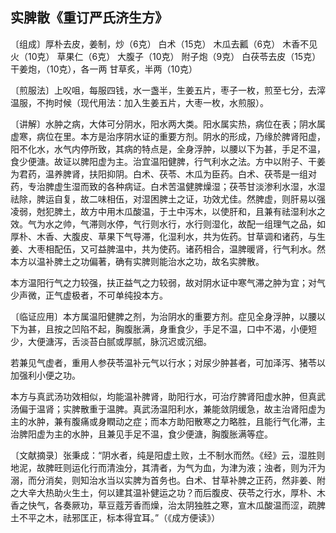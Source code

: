 ## 实脾散《重订严氏济生方》

〔组成〕厚朴去皮，姜制，炒（6克） 白术（15克） 木瓜去瓤（6克） 木香不见火（10克） 草果仁（6克） 大腹子（10克） 附子炮（9克） 白茯苓去皮（15克） 干姜炮，（10克），各一两 甘草炙，半两（10克）

〔煎服法〕上㕮咀，每服四钱，水一盏半，生姜五片，枣子一枚，煎至七分，去滓温服，不拘时候（现代用法：加入生姜五片，大枣一枚，水煎服）。

〔讲解〕水肿之病，大体可分阴水，阳水两大类。阳水属实热，病位在表；阴水属虚寒，病位在里。本方是治序阴水证的重要方剂。阴水的形成，乃缘於脾肾阳虚，阳不化水，水气内停所致，其病的特点是，全身浮肿，以腰以下为甚，手足不温，食少便溏。故证以脾阳虚为主。治宜温阳健脾，行气利水之法。方中以附子、干姜为君药，温养脾肾，扶阳抑阴。白术、茯苓、木瓜为臣药。白术、茯苓是一组对药，专治脾虚生湿而致的各种病证。白术苦温健脾燥湿；茯苓甘淡渗利水湿，水湿祛除，脾运自复，故二味相伍，对湿困脾土之证，功效尤佳。然脾虚，则肝易以强凌弱，尅犯脾土，故方中用木瓜酸温，于土中泻木，以使肝和，且兼有祛湿利水之效。气为水之帅，气滞则水停，气行则水行，水行则湿化，故配一组理气之品，如厚朴、木香、大腹皮、草果下气导滞，化湿利水，共为佐药。甘草调和诸药，与生姜、大枣相配伍，又可益脾温中，共为使药。诸药相合，温脾暖肾，行气利水。然本方以温补脾土之功偏著，确有实脾则能治水之功，故名实脾散。

本方温阳行气之力较强，扶正益气之力较弱，故对阴水证中寒气滞之肿为宜；对气少声微，正气虚极者，不可单纯投本方。

〔临证应用〕本方属温阳健脾之剂，为治阴水的重要方剂。症见全身浮肿，以腰以下为甚，且按之凹陷不起，胸腹胀满，身重食少，手足不温，口中不渴，小便短少，大便溏泻，舌淡苔白腻或厚腻，脉沉迟或沉细。

若兼见气虚者，重用人参茯苓温补元气以行水；对尿少肿甚者，可加泽泻、猪苓以加强利小便之功。

本方与真武汤功效相似，均能温补脾肾，助阳行水，可治疗脾肾阳虚水肿，但真武汤偏于温肾；实脾散重于温脾。真武汤温阳利水，兼能敛阴缓急，故主治肾阳虚为主的水肿，兼有腹痛或身瞤动之症；而本方助阳散寒之力略胜，且能行气化滞，主治脾阳虚为主的水肿，且兼见手足不温，食少便溏，胸腹胀满等症。

〔文献摘录〕张秉成：“阴水者，纯是阳虚土败，土不制水而然。《经》云，湿胜则地泥，故脾旺则运化行而清浊分，其清者，为气为血，为津为液；浊者，则为汗为溺，而分消矣，则知治水当以实脾为首务也。白术、甘草补脾之正药，然非姜、附之大辛大热助火生土，何以建其温补健运之功？而后腹皮、茯苓之行水，厚朴、木香之快气，各奏厥功，草豆蔻芳香而燥，治太阴独胜之寒，宣木瓜酸温而涩，疏脾土不平之木，祛邪匡正，标本得宜耳。”（《成方便读》）
